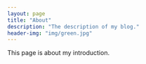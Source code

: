```yaml
---
layout: page
title: "About"
description: "The description of my blog."
header-img: "img/green.jpg"
---
```


This page is about my introduction.
